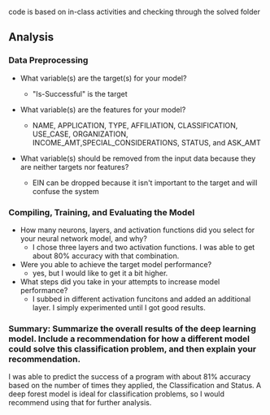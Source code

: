 code is based on in-class activities and checking through the solved folder

## Analysis

### Data Preprocessing

* What variable(s) are the target(s) for your model?
  * "Is-Successful" is the target

* What variable(s) are the features for your model?
  * NAME, APPLICATION, TYPE, AFFILIATION, CLASSIFICATION, USE_CASE, ORGANIZATION, INCOME_AMT,SPECIAL_CONSIDERATIONS, STATUS, and ASK_AMT
* What variable(s) should be removed from the input data because they are neither targets nor features?
  * EIN can be dropped because it isn't important to the target and will confuse the system
  
### Compiling, Training, and Evaluating the Model

* How many neurons, layers, and activation functions did you select for your neural network model, and why?
    * I chose three layers and two activation functions. I was able to get about 80% accuracy with that combination.
* Were you able to achieve the target model performance?
    * yes, but I would like to get it a bit higher.
* What steps did you take in your attempts to increase model performance?
    * I subbed in different activation funcitons and added an additional layer. I simply experimented until I got good results.

### Summary: Summarize the overall results of the deep learning model. Include a recommendation for how a different model could solve this classification problem, and then explain your recommendation.
  I was able to predict the success of a program with about 81% accuracy based on the number of times they applied, the Classification and Status. 
  A deep forest model is ideal for classification problems, so I would recommend using that for further analysis. 
